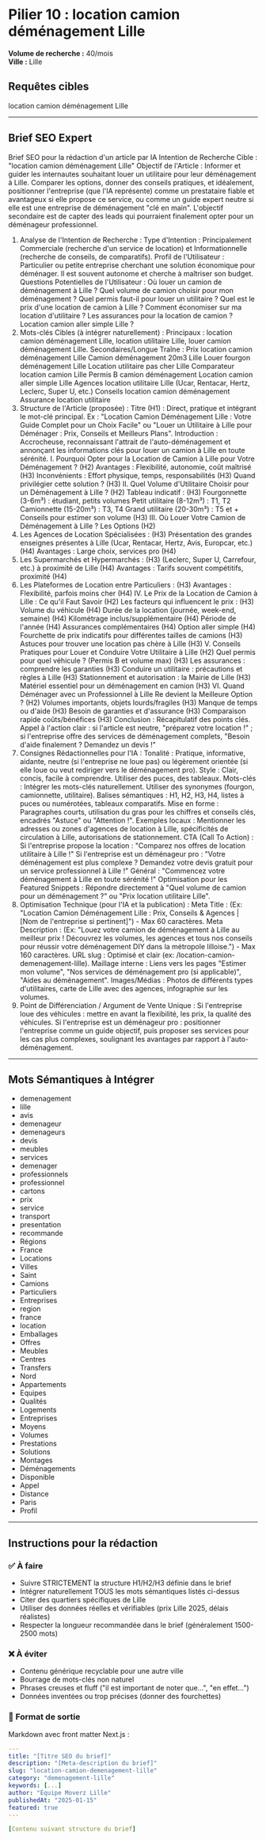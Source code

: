 # Pilier 10 : location camion déménagement Lille

**Volume de recherche :** 40/mois  
**Ville :** Lille

## Requêtes cibles

location camion déménagement Lille

---

## Brief SEO Expert

Brief SEO pour la rédaction d'un article par IA
Intention de Recherche Cible : "location camion déménagement Lille"
Objectif de l'Article : Informer et guider les internautes souhaitant louer un utilitaire pour leur déménagement à Lille. Comparer les options, donner des conseils pratiques, et idéalement, positionner l'entreprise (que l'IA représente) comme un prestataire fiable et avantageux si elle propose ce service, ou comme un guide expert neutre si elle est une entreprise de déménagement "clé en main". L'objectif secondaire est de capter des leads qui pourraient finalement opter pour un déménageur professionnel.
1. Analyse de l'Intention de Recherche :
Type d'Intention : Principalement Commerciale (recherche d'un service de location) et Informationnelle (recherche de conseils, de comparatifs).
Profil de l'Utilisateur : Particulier ou petite entreprise cherchant une solution économique pour déménager. Il est souvent autonome et cherche à maîtriser son budget.
Questions Potentielles de l'Utilisateur :
Où louer un camion de déménagement à Lille ?
Quel volume de camion choisir pour mon déménagement ?
Quel permis faut-il pour louer un utilitaire ?
Quel est le prix d'une location de camion à Lille ?
Comment économiser sur ma location d'utilitaire ?
Les assurances pour la location de camion ?
Location camion aller simple Lille ?
2. Mots-clés Cibles (à intégrer naturellement) :
Principaux : location camion déménagement Lille, location utilitaire Lille, louer camion déménagement Lille.
Secondaires/Longue Traîne :
Prix location camion déménagement Lille
Camion déménagement 20m3 Lille
Louer fourgon déménagement Lille
Location utilitaire pas cher Lille
Comparateur location camion Lille
Permis B camion déménagement
Location camion aller simple Lille
Agences location utilitaire Lille (Ucar, Rentacar, Hertz, Leclerc, Super U, etc.)
Conseils location camion déménagement
Assurance location utilitaire
3. Structure de l'Article (proposée) :
Titre (H1) : Direct, pratique et intégrant le mot-clé principal. Ex : "Location Camion Déménagement Lille : Votre Guide Complet pour un Choix Facile" ou "Louer un Utilitaire à Lille pour Déménager : Prix, Conseils et Meilleurs Plans".
Introduction : Accrocheuse, reconnaissant l'attrait de l'auto-déménagement et annonçant les informations clés pour louer un camion à Lille en toute sérénité.
I. Pourquoi Opter pour la Location de Camion à Lille pour Votre Déménagement ? (H2)
Avantages : Flexibilité, autonomie, coût maîtrisé (H3)
Inconvénients : Effort physique, temps, responsabilités (H3)
Quand privilégier cette solution ? (H3)
II. Quel Volume d'Utilitaire Choisir pour un Déménagement à Lille ? (H2)
Tableau indicatif : (H3)
Fourgonnette (3-6m³) : étudiant, petits volumes
Petit utilitaire (8-12m³) : T1, T2
Camionnette (15-20m³) : T3, T4
Grand utilitaire (20-30m³) : T5 et +
Conseils pour estimer son volume (H3)
III. Où Louer Votre Camion de Déménagement à Lille ? Les Options (H2)
1. Les Agences de Location Spécialisées : (H3)
Présentation des grandes enseignes présentes à Lille (Ucar, Rentacar, Hertz, Avis, Europcar, etc.) (H4)
Avantages : Large choix, services pro (H4)
2. Les Supermarchés et Hypermarchés : (H3)
(Leclerc, Super U, Carrefour, etc.) à proximité de Lille (H4)
Avantages : Tarifs souvent compétitifs, proximité (H4)
3. Les Plateformes de Location entre Particuliers : (H3)
Avantages : Flexibilité, parfois moins cher (H4)
IV. Le Prix de la Location de Camion à Lille : Ce qu'il Faut Savoir (H2)
Les facteurs qui influencent le prix : (H3)
Volume du véhicule (H4)
Durée de la location (journée, week-end, semaine) (H4)
Kilométrage inclus/supplémentaire (H4)
Période de l'année (H4)
Assurances complémentaires (H4)
Option aller simple (H4)
Fourchette de prix indicatifs pour différentes tailles de camions (H3)
Astuces pour trouver une location pas chère à Lille (H3)
V. Conseils Pratiques pour Louer et Conduire Votre Utilitaire à Lille (H2)
Quel permis pour quel véhicule ? (Permis B et volume max) (H3)
Les assurances : comprendre les garanties (H3)
Conduire un utilitaire : précautions et règles à Lille (H3)
Stationnement et autorisation : la Mairie de Lille (H3)
Matériel essentiel pour un déménagement en camion (H3)
VI. Quand Déménager avec un Professionnel à Lille Re devient la Meilleure Option ? (H2)
Volumes importants, objets lourds/fragiles (H3)
Manque de temps ou d'aide (H3)
Besoin de garanties et d'assurance (H3)
Comparaison rapide coûts/bénéfices (H3)
Conclusion : Récapitulatif des points clés. Appel à l'action clair : si l'article est neutre, "préparez votre location !" ; si l'entreprise offre des services de déménagement complets, "Besoin d'aide finalement ? Demandez un devis !"
4. Consignes Rédactionnelles pour l'IA :
Tonalité : Pratique, informative, aidante, neutre (si l'entreprise ne loue pas) ou légèrement orientée (si elle loue ou veut rediriger vers le déménagement pro).
Style : Clair, concis, facile à comprendre. Utiliser des puces, des tableaux.
Mots-clés : Intégrer les mots-clés naturellement. Utiliser des synonymes (fourgon, camionnette, utilitaire).
Balises sémantiques : H1, H2, H3, H4, listes à puces ou numérotées, tableaux comparatifs.
Mise en forme : Paragraphes courts, utilisation du gras pour les chiffres et conseils clés, encadrés "Astuce" ou "Attention !".
Exemples locaux : Mentionner les adresses ou zones d'agences de location à Lille, spécificités de circulation à Lille, autorisations de stationnement.
CTA (Call To Action) :
Si l'entreprise propose la location : "Comparez nos offres de location utilitaire à Lille !"
Si l'entreprise est un déménageur pro : "Votre déménagement est plus complexe ? Demandez votre devis gratuit pour un service professionnel à Lille !"
Général : "Commencez votre déménagement à Lille en toute sérénité !"
Optimisation pour les Featured Snippets : Répondre directement à "Quel volume de camion pour un déménagement ?" ou "Prix location utilitaire Lille".
5. Optimisation Technique (pour l'IA et la publication) :
Meta Title : (Ex: "Location Camion Déménagement Lille : Prix, Conseils & Agences | [Nom de l'entreprise si pertinent]") - Max 60 caractères.
Meta Description : (Ex: "Louez votre camion de déménagement à Lille au meilleur prix ! Découvrez les volumes, les agences et tous nos conseils pour réussir votre déménagement DIY dans la métropole lilloise.") - Max 160 caractères.
URL slug : Optimisé et clair (ex: /location-camion-demenagement-lille).
Maillage interne : Liens vers les pages "Estimer mon volume", "Nos services de déménagement pro (si applicable)", "Aides au déménagement".
Images/Médias : Photos de différents types d'utilitaires, carte de Lille avec des agences, infographie sur les volumes.
6. Point de Différenciation / Argument de Vente Unique :
Si l'entreprise loue des véhicules : mettre en avant la flexibilité, les prix, la qualité des véhicules.
Si l'entreprise est un déménageur pro : positionner l'entreprise comme un guide objectif, puis proposer ses services pour les cas plus complexes, soulignant les avantages par rapport à l'auto-déménagement.

---

## Mots Sémantiques à Intégrer

- demenagement
- lille
- avis
- demenageur
- demenageurs
- devis
- meubles
- services
- demenager
- professionnels
- professionnel
- cartons
- prix
- service
- transport
- presentation
- recommande
- Régions
- France
- Locations
- Villes
- Saint
- Camions
- Particuliers
- Entreprises
- region
- france
- location
- Emballages
- Offres
- Meubles
- Centres
- Transfers
- Nord
- Appartements
- Equipes
- Qualités
- Logements
- Entreprises
- Moyens
- Volumes
- Prestations
- Solutions
- Montages
- Déménagements
- Disponible
- Appel
- Distance
- Paris
- Profil

---

## Instructions pour la rédaction

### ✅ À faire
- Suivre STRICTEMENT la structure H1/H2/H3 définie dans le brief
- Intégrer naturellement TOUS les mots sémantiques listés ci-dessus
- Citer des quartiers spécifiques de Lille
- Utiliser des données réelles et vérifiables (prix Lille 2025, délais réalistes)
- Respecter la longueur recommandée dans le brief (généralement 1500-2500 mots)

### ❌ À éviter
- Contenu générique recyclable pour une autre ville
- Bourrage de mots-clés non naturel
- Phrases creuses et fluff ("il est important de noter que...", "en effet...")
- Données inventées ou trop précises (donner des fourchettes)

### 🎯 Format de sortie
Markdown avec front matter Next.js :

```yaml
---
title: "[Titre SEO du brief]"
description: "[Meta-description du brief]"
slug: "location-camion-demenagement-lille"
category: "demenagement-lille"
keywords: [...]
author: "Équipe Moverz Lille"
publishedAt: "2025-01-15"
featured: true
---

[Contenu suivant structure du brief]
```
